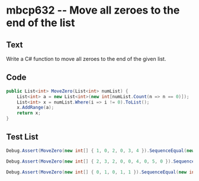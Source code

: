 # mbcp632 -- Move all zeroes to the end of the list

## Text

Write a C# function to move all zeroes to the end of the given list.

## Code

```csharp
public List<int> MoveZero(List<int> numList) {
    List<int> a = new List<int>(new int[numList.Count(n => n == 0)]);
    List<int> x = numList.Where(i => i != 0).ToList();
    x.AddRange(a);
    return x;
}
```

## Test List

```csharp
Debug.Assert(MoveZero(new int[] { 1, 0, 2, 0, 3, 4 }).SequenceEqual(new int[] { 1, 2, 3, 4, 0, 0 }));
```

```csharp
Debug.Assert(MoveZero(new int[] { 2, 3, 2, 0, 0, 4, 0, 5, 0 }).SequenceEqual(new int[] { 2, 3, 2, 4, 5, 0, 0, 0, 0 }));
```

```csharp
Debug.Assert(MoveZero(new int[] { 0, 1, 0, 1, 1 }).SequenceEqual(new int[] { 1, 1, 1, 0, 0 }));
```
